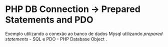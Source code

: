 # PHP DB Connection -> Prepared Statements and PDO

Exemplo utilizando a conexão ao banco de dados Mysql utilizando _prepared statements_ - SQL e PDO - PHP Database Object .
